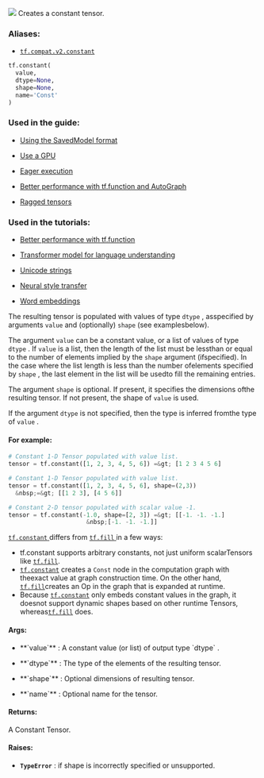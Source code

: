 ![](https://tensorflow.google.cn/images/tf_logo_32px.png)
Creates a constant tensor.

### Aliases:

- [ `tf.compat.v2.constant` ](/api_docs/python/tf/constant)


```python
tf.constant(
  value,
  dtype=None,
  shape=None,
  name='Const'
)

```


### Used in the guide:

- [Using the SavedModel format](https://tensorflow.google.cn/guide/saved_model)

- [Use a GPU](https://tensorflow.google.cn/guide/gpu)

- [Eager execution](https://tensorflow.google.cn/guide/eager)

- [Better performance with tf.function and AutoGraph](https://tensorflow.google.cn/guide/function)

- [Ragged tensors](https://tensorflow.google.cn/guide/ragged_tensor)

### Used in the tutorials:

- [Better performance with tf.function](https://tensorflow.google.cn/tutorials/customization/performance)

- [Transformer model for language understanding](https://tensorflow.google.cn/tutorials/text/transformer)

- [Unicode strings](https://tensorflow.google.cn/tutorials/load_data/unicode)

- [Neural style transfer](https://tensorflow.google.cn/tutorials/generative/style_transfer)

- [Word embeddings](https://tensorflow.google.cn/tutorials/text/word_embeddings)

The resulting tensor is populated with values of type  `dtype` , asspecified by arguments  `value`  and (optionally)  `shape`  (see examplesbelow).

The argument  `value`  can be a constant value, or a list of values of type `dtype` . If  `value`  is a list, then the length of the list must be lessthan or equal to the number of elements implied by the  `shape`  argument (ifspecified). In the case where the list length is less than the number ofelements specified by  `shape` , the last element in the list will be usedto fill the remaining entries.

The argument  `shape`  is optional. If present, it specifies the dimensions ofthe resulting tensor. If not present, the shape of  `value`  is used.

If the argument  `dtype`  is not specified, then the type is inferred fromthe type of  `value` .

#### For example:


```python
# Constant 1-D Tensor populated with value list.
tensor = tf.constant([1, 2, 3, 4, 5, 6]) =&gt; [1 2 3 4 5 6]

# Constant 1-D Tensor populated with value list.
tensor = tf.constant([1, 2, 3, 4, 5, 6], shape=(2,3))
  &nbsp;=&gt; [[1 2 3], [4 5 6]]

# Constant 2-D tensor populated with scalar value -1.
tensor = tf.constant(-1.0, shape=[2, 3]) =&gt; [[-1. -1. -1.]
                      &nbsp;[-1. -1. -1.]]

```


[ `tf.constant` ](https://tensorflow.google.cn/api_docs/python/tf/constant) differs from [ `tf.fill` ](https://tensorflow.google.cn/api_docs/python/tf/fill) in a few ways:

- tf.constant</code></a> supports arbitrary constants, not just uniform scalarTensors like <a href="https://tensorflow.google.cn/api_docs/python/tf/fill"><code translate="no" dir="ltr">tf.fill</code></a>.</li><li><a href="https://tensorflow.google.cn/api_docs/python/tf/constant"><code translate="no" dir="ltr">tf.constant</code></a> creates a <code translate="no" dir="ltr">Const</code> node in the computation graph with theexact value at graph construction time. On the other hand, <a href="https://tensorflow.google.cn/api_docs/python/tf/fill"><code translate="no" dir="ltr">tf.fill</code></a>creates an Op in the graph that is expanded at runtime.</li><li>Because <a href="https://tensorflow.google.cn/api_docs/python/tf/constant"><code translate="no" dir="ltr">tf.constant</code></a> only embeds constant values in the graph, it doesnot support dynamic shapes based on other runtime Tensors, whereas<a href="https://tensorflow.google.cn/api_docs/python/tf/fill"><code translate="no" dir="ltr">tf.fill</code></a> does.
#### Args:

- <p>**`value`** :          A constant value (or list) of output type  `dtype` .</p>

- <p>**`dtype`** :          The type of the elements of the resulting tensor.</p>

- <p>**`shape`** :          Optional dimensions of resulting tensor.</p>

- <p>**`name`** :           Optional name for the tensor.</p>

#### Returns:

A Constant Tensor.

#### Raises:

- **`TypeError`** : if shape is incorrectly specified or unsupported.
